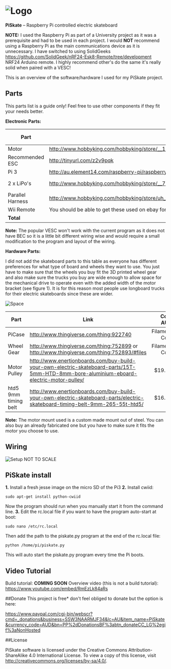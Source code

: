 ![Logo](doc/images/smallpiskate.png)
====================================
**PiSkate** – Raspberry Pi controlled electric skateboard 

**NOTE:** I used the Raspberry Pi as part of a University project as it was a prerequisite and had to be used in each project. I would **NOT** recommend using a Raspberry Pi as the main communications device as it is unnecessary. I have switched to using SolidGeeks https://github.com/SolidGeek/nRF24-Esk8-Remote/tree/development NRF24 Arduino remote. I highly recommend other's do the same it's really solid when paired with a VESC!

This is an overview of the software/hardware I used for my PiSkate project.

## Parts

This parts list is a guide only! Feel free to use other components if they fit your needs better.

**Electronic Parts:**

| Part              | Link                                                                                                              |Cost AUD   |
| -------------     |-------------                                                                                                      | -----:    |
|Motor              |http://www.hobbyking.com/hobbyking/store/__18184__Turnigy_Aerodrive_SK3_6374_149kv_Brushless_Outrunner_Motor.html  |$109       | 
|Recommended ESC    |http://tinyurl.com/z2v9pqk                                                                                         |$120*      |
|Pi 3               |http://au.element14.com/raspberry-pi/raspberrypi-modb-1gb/raspberry-pi-3-model-b/dp/2525226                        |$56        |
|2 x LiPo's         |http://www.hobbyking.com/hobbyking/store/__7635__ZIPPY_Flightmax_2200mAh_3S1P_30C.html                             |2 x $18.37 | 
|Parallel Harness   |http://www.hobbyking.com/hobbyking/store/uh_viewitem.asp?idproduct=10265                                           |$3.16      |
|Wii Remote         |You should be able to get these used on ebay for under $30                                                         |<$30       |
|**Total**          |                                                                                                                   |**$330**   |
**Note:** The popular VESC won't work with the current program as it does not have BEC so it is a little bit different wiring wise and would require a small modification to the program and layout of the wiring. 

**Hardware Parts:**

I did not add the skateboard parts to this table as everyone has different preferences for what type of board and wheels they want to use. You just have to make sure that the wheels you buy fit the 3D printed wheel gear and also make sure the trucks you buy are wide enough to allow space for the mechanical drive to operate even with the added width of the motor bracket (see figure 1). It is for this reason most people use longboard trucks for their electric skateboards since these are wider.

![Space](doc/images/space.png)

| Part                  | Link                                                                                                                                      |Cost AUD       |
| -------------         |-------------                                                                                                                              | -----:        |
|PiCase                 |http://www.thingiverse.com/thing:922740                                                                                                    |Filament Cost  |
|Wheel Gear             |http://www.thingiverse.com/thing:752899 or http://www.thingiverse.com/thing:752893/#files                                                  |Filament Cost  |
|Motor Pulley           |http://www.enertionboards.com/buy-build-your-own-electric-skateboard-parts/15T-5mm-HTD-8mm-bore-aluminium-eboard-electric-motor-pulley/    |$19.95         |
|htd5 9mm timing belt   |http://www.enertionboards.com/buy-build-your-own-electric-skateboard-parts/electric-skateboard-timing-belt-9mm-265-55t-htd5/               |$16.95         |

**Note:** The motor mount used is a custom made mount out of steel. You can also buy an already fabricated one but you have to make sure it fits the motor you choose to use. 

## Wiring

![Setup](doc/images/setup.jpg)
NOT TO SCALE
## PiSkate install
**1.**  Install a fresh jesse image on the micro SD of the Pi3
**2.**  Install cwiid:

    sudo apt-get install python-cwiid
Now the program should run when you manually start it from the command line.
**3.**  Edit the rc.local file if you want to have the program auto-start at boot:

    sudo nano /etc/rc.local

Then add the path to the piskate.py program at the end of the rc.local file:
    
    python /home/pi/piskate.py

This will auto start the piskate.py program every time the Pi boots.
## Video Tutorial
Build tutorial:
**COMING SOON**
Overview video (this is not a build tutorial):
https://www.youtube.com/embed/RmEzLk84aRs

##Donate
This project is free* don't feel obliged to donate but the option is here:

https://www.paypal.com/cgi-bin/webscr?cmd=_donations&business=SSW3NAARMJF34&lc=AU&item_name=PiSkate&currency_code=AUD&bn=PP%2dDonationsBF%3abtn_donateCC_LG%2egif%3aNonHosted

##License 

PiSkate software is licensed under the Creative Commons Attribution-ShareAlike 4.0 International License. To view a copy of this license, visit http://creativecommons.org/licenses/by-sa/4.0/.
